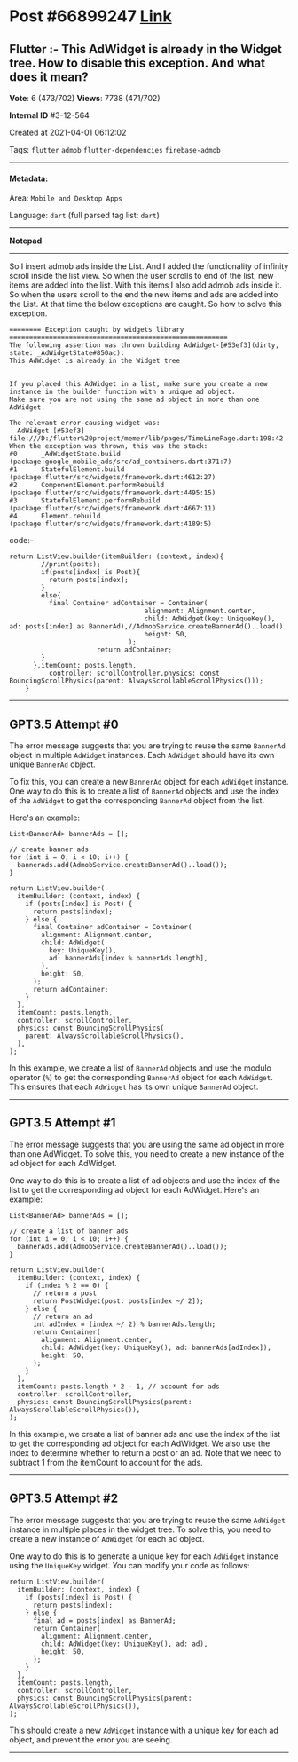 
# Post \#66899247 [Link](https://stackoverflow.com/questions/66899247/)

## Flutter :- This AdWidget is already in the Widget tree. How to disable this exception. And what does it mean?

**Vote**: 6 (473/702) **Views**: 7738 (471/702) 

**Internal ID** \#3-12-564

Created at 2021-04-01 06:12:02

Tags: `flutter` `admob` `flutter-dependencies` `firebase-admob`

----------

#### Metadata:

Area: `Mobile and Desktop Apps`

Language: `dart` (full parsed tag list: `dart`)

----------

**Notepad**


----------

So I insert admob ads inside the List. And I added the functionality of infinity scroll inside the list view. So when the user scrolls to end of the list, new items are added into the list. With this items I also add admob ads inside it.
So when the users scroll to the end the new items and ads are added into the List. At that time the below exceptions are caught. So how to solve this exception.
```
======== Exception caught by widgets library =======================================================
The following assertion was thrown building AdWidget-[#53ef3](dirty, state: _AdWidgetState#850ac):
This AdWidget is already in the Widget tree


If you placed this AdWidget in a list, make sure you create a new instance in the builder function with a unique ad object.
Make sure you are not using the same ad object in more than one AdWidget.

The relevant error-causing widget was: 
  AdWidget-[#53ef3] file:///D:/flutter%20project/memer/lib/pages/TimeLinePage.dart:198:42
When the exception was thrown, this was the stack: 
#0      _AdWidgetState.build (package:google_mobile_ads/src/ad_containers.dart:371:7)
#1      StatefulElement.build (package:flutter/src/widgets/framework.dart:4612:27)
#2      ComponentElement.performRebuild (package:flutter/src/widgets/framework.dart:4495:15)
#3      StatefulElement.performRebuild (package:flutter/src/widgets/framework.dart:4667:11)
#4      Element.rebuild (package:flutter/src/widgets/framework.dart:4189:5)
```

code:-
```
return ListView.builder(itemBuilder: (context, index){
        //print(posts);
        if(posts[index] is Post){
          return posts[index];
        }
        else{
          final Container adContainer = Container(
                                  alignment: Alignment.center,
                                  child: AdWidget(key: UniqueKey(), ad: posts[index] as BannerAd),//AdmobService.createBannerAd()..load()
                                  height: 50,
                              );
                      return adContainer;
        }
      },itemCount: posts.length,
          controller: scrollController,physics: const BouncingScrollPhysics(parent: AlwaysScrollableScrollPhysics()));
    }
```



----------
        
## GPT3.5 Attempt \#0

The error message suggests that you are trying to reuse the same `BannerAd` object in multiple `AdWidget` instances. Each `AdWidget` should have its own unique `BannerAd` object.

To fix this, you can create a new `BannerAd` object for each `AdWidget` instance. One way to do this is to create a list of `BannerAd` objects and use the index of the `AdWidget` to get the corresponding `BannerAd` object from the list.

Here's an example:

```
List<BannerAd> bannerAds = [];

// create banner ads
for (int i = 0; i < 10; i++) {
  bannerAds.add(AdmobService.createBannerAd()..load());
}

return ListView.builder(
  itemBuilder: (context, index) {
    if (posts[index] is Post) {
      return posts[index];
    } else {
      final Container adContainer = Container(
        alignment: Alignment.center,
        child: AdWidget(
          key: UniqueKey(),
          ad: bannerAds[index % bannerAds.length],
        ),
        height: 50,
      );
      return adContainer;
    }
  },
  itemCount: posts.length,
  controller: scrollController,
  physics: const BouncingScrollPhysics(
    parent: AlwaysScrollableScrollPhysics(),
  ),
);
```

In this example, we create a list of `BannerAd` objects and use the modulo operator (`%`) to get the corresponding `BannerAd` object for each `AdWidget`. This ensures that each `AdWidget` has its own unique `BannerAd` object.

--------

## GPT3.5 Attempt \#1

The error message suggests that you are using the same ad object in more than one AdWidget. To solve this, you need to create a new instance of the ad object for each AdWidget. 

One way to do this is to create a list of ad objects and use the index of the list to get the corresponding ad object for each AdWidget. Here's an example:

```
List<BannerAd> bannerAds = [];

// create a list of banner ads
for (int i = 0; i < 10; i++) {
  bannerAds.add(AdmobService.createBannerAd()..load());
}

return ListView.builder(
  itemBuilder: (context, index) {
    if (index % 2 == 0) {
      // return a post
      return PostWidget(post: posts[index ~/ 2]);
    } else {
      // return an ad
      int adIndex = (index ~/ 2) % bannerAds.length;
      return Container(
        alignment: Alignment.center,
        child: AdWidget(key: UniqueKey(), ad: bannerAds[adIndex]),
        height: 50,
      );
    }
  },
  itemCount: posts.length * 2 - 1, // account for ads
  controller: scrollController,
  physics: const BouncingScrollPhysics(parent: AlwaysScrollableScrollPhysics()),
);
```

In this example, we create a list of banner ads and use the index of the list to get the corresponding ad object for each AdWidget. We also use the index to determine whether to return a post or an ad. Note that we need to subtract 1 from the itemCount to account for the ads.

--------

## GPT3.5 Attempt \#2

The error message suggests that you are trying to reuse the same `AdWidget` instance in multiple places in the widget tree. To solve this, you need to create a new instance of `AdWidget` for each ad object.

One way to do this is to generate a unique key for each `AdWidget` instance using the `UniqueKey` widget. You can modify your code as follows:

```
return ListView.builder(
  itemBuilder: (context, index) {
    if (posts[index] is Post) {
      return posts[index];
    } else {
      final ad = posts[index] as BannerAd;
      return Container(
        alignment: Alignment.center,
        child: AdWidget(key: UniqueKey(), ad: ad),
        height: 50,
      );
    }
  },
  itemCount: posts.length,
  controller: scrollController,
  physics: const BouncingScrollPhysics(parent: AlwaysScrollableScrollPhysics()),
);
```

This should create a new `AdWidget` instance with a unique key for each ad object, and prevent the error you are seeing.

--------
